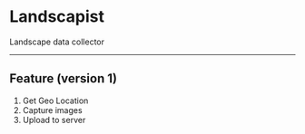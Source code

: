 # Landscapist
Landscape data collector

---

## Feature (version 1)

1. Get Geo Location
2. Capture images
3. Upload to server
